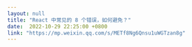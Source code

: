 ```yaml
---
layout: null
title: "React 中常见的 8 个错误，如何避免？"
date:  2022-10-29 22:25:00 +0800
link: "https://mp.weixin.qq.com/s/METf8Ng6Qnsu1uWGTzan8g"
---
```

